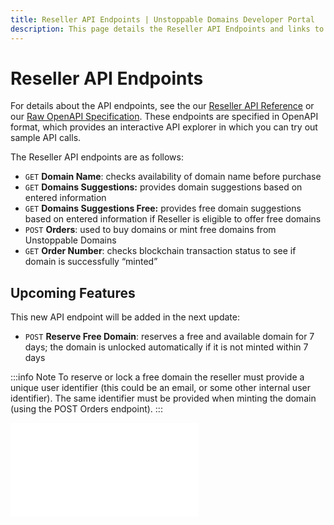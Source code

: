 ```yaml
---
title: Reseller API Endpoints | Unstoppable Domains Developer Portal
description: This page details the Reseller API Endpoints and links to the external Reseller API Specification.
---
```


# Reseller API Endpoints

For details about the API endpoints, see the our [Reseller API Reference](https://docs.unstoppabledomains.com/openapi/reference/) or our [Raw OpenAPI Specification](https://raw.githubusercontent.com/unstoppabledomains/website-api-docs-v2/master/openapi.yaml). These endpoints are specified in OpenAPI format, which provides an interactive API explorer in which you can try out sample API calls.

The Reseller API endpoints are as follows:

* `GET` **Domain Name**: checks availability of domain name before purchase
* `GET` **Domains Suggestions:** provides domain suggestions based on entered information
* `GET` **Domains Suggestions Free:** provides free domain suggestions based on entered information if Reseller is eligible to offer free domains
* `POST` **Orders**: used to buy domains or mint free domains from Unstoppable Domains
* `GET` **Order Number**: checks blockchain transaction status to see if domain is successfully “minted”

## Upcoming Features

This new API endpoint will be added in the next update:

* `POST` **Reserve Free Domain**: reserves a free and available domain for 7 days; the domain is unlocked automatically if it is not minted within 7 days

:::info Note
To reserve or lock a free domain the reseller must provide a unique user identifier (this could be an email, or some other internal user identifier). The same identifier must be provided when minting the domain (using the POST Orders endpoint).
:::

<embed src="/snippets/_discord.md" />
